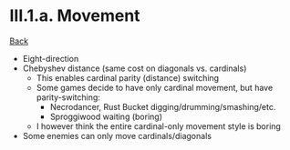 # III.1.a. Movement

[Back](../../yooronder_yonder.md#iii-activities)

* Eight-direction
* Chebyshev distance (same cost on diagonals vs. cardinals)
  * This enables cardinal parity (distance) switching
  * Some games decide to have only cardinal movement, but have parity-switching:
    * Necrodancer, Rust Bucket digging/drumming/smashing/etc.
    * Sproggiwood waiting (boring)
  * I however think the entire cardinal-only movement style is boring
* Some enemies can only move cardinals/diagonals
